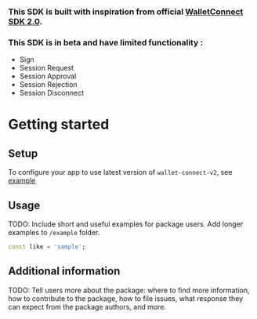 <!--
This README describes the package. If you publish this package to pub.dev,
this README's contents appear on the landing page for your package.

For information about how to write a good package README, see the guide for
[writing package pages](https://dart.dev/guides/libraries/writing-package-pages).

For general information about developing packages, see the Dart guide for
[creating packages](https://dart.dev/guides/libraries/create-library-packages)
and the Flutter guide for
[developing packages and plugins](https://flutter.dev/developing-packages).
-->

### This SDK is built with inspiration from official [WalletConnect SDK 2.0](https://docs.walletconnect.com/2.0).

### This SDK is in beta and have limited functionality :

- Sign
- Session Request
- Session Approval
- Session Rejection
- Session Disconnect

# Getting started

## Setup

To configure your app to use latest version of `wallet-connect-v2`, see [example](https://github.com/orangewallet)

## Usage

TODO: Include short and useful examples for package users. Add longer examples
to `/example` folder.

```dart
const like = 'sample';
```

## Additional information

TODO: Tell users more about the package: where to find more information, how to
contribute to the package, how to file issues, what response they can expect
from the package authors, and more.
